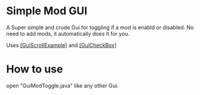 # Simple Mod GUI
A Super simple and crude Gui for toggling if a mod is enabld or disabled. 
No need to add mods, it automatically does it for you.

Uses [[GuiScrollExample]](https://github.com/egold555/MCP-Snippets/tree/master/GuiScrollExample) and [[GuiCheckBox]](https://github.com/egold555/MCP-Snippets/tree/master/GuiCheckBox)

# How to use
open "GuiModToggle.java" like any other Gui.